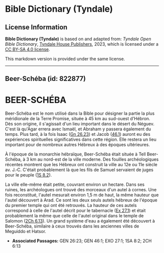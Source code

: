 # Bible Dictionary (Tyndale)

## License Information

**Bible Dictionary (Tyndale)** is based on and adapted from: _Tyndale Open Bible Dictionary_, [Tyndale House Publishers](https://tyndaleopenresources.com/), 2023, which is licensed under a [CC BY-SA 4.0 license](https://creativecommons.org/licenses/by-sa/4.0/legalcode.en).

This markdown version is provided under the same license.



--------------------------------

## Beer-Schéba (id: 822877)

BEER\-SCHÉBA
============

Beer\-Schéba est le nom utilisé dans la Bible pour désigner la partie la plus méridionale de la Terre Promise, située à 45 km au sud\-ouest d'Hébron. Dès son origine, il s'agissait d'un lieu important dans le désert du Néguev. C'est là qu'Agar errera avec Ismaël, et Abraham y passera également du temps. Plus tard, à la fois Isaac ([Gn 26\.23](https://ref.ly/Gen26:23)) et Jacob ([46\.1](https://ref.ly/Gen46:1)) auront eu des expériences spirituelles significatives dans cette région. Elle restera un lieu important pour de nombreux autres Hébreux à des époques ultérieures.

À l'époque de la monarchie hébraïque, Beer\-Schéba était située à Tell Beer\-Schéba, à 3 km au nord\-est de la ville moderne. Des fouilles archéologiques récentes montrent que les Hébreux ont construit la ville au 12e ou 11e siècle av. J.‑C. C'était probablement là que les fils de Samuel servaient de juges pour le peuple ([1S 8\.2](https://ref.ly/1Sam8:2)).

La ville elle\-même était petite, couvrant environ un hectare. Dans ses ruines, les archéologues ont trouvé des morceaux d'un autel à cornes. Une fois reconstitué, l'autel mesurait environ 1,5 m de haut, la même hauteur que l'autel découvert à Arad. Ce sont les deux seuls autels hébreux de l'époque du premier temple qui ont été retrouvés. La hauteur de ces autels correspond à celle de l'autel décrit pour le tabernacle ([Ex 27\.1](https://ref.ly/Exod27:1)) et était probablement la même que celle de l'autel original dans le temple de Salomon ([2Ch 6\.13](https://ref.ly/2Chr6:13)). Un grand système d'eau a également été découvert à Beer\-Schéba, similaire à ceux trouvés dans les anciennes villes de Meguiddo et Hatsor.

* **Associated Passages:** GEN 26:23; GEN 46:1; EXO 27:1; 1SA 8:2; 2CH 6:13

